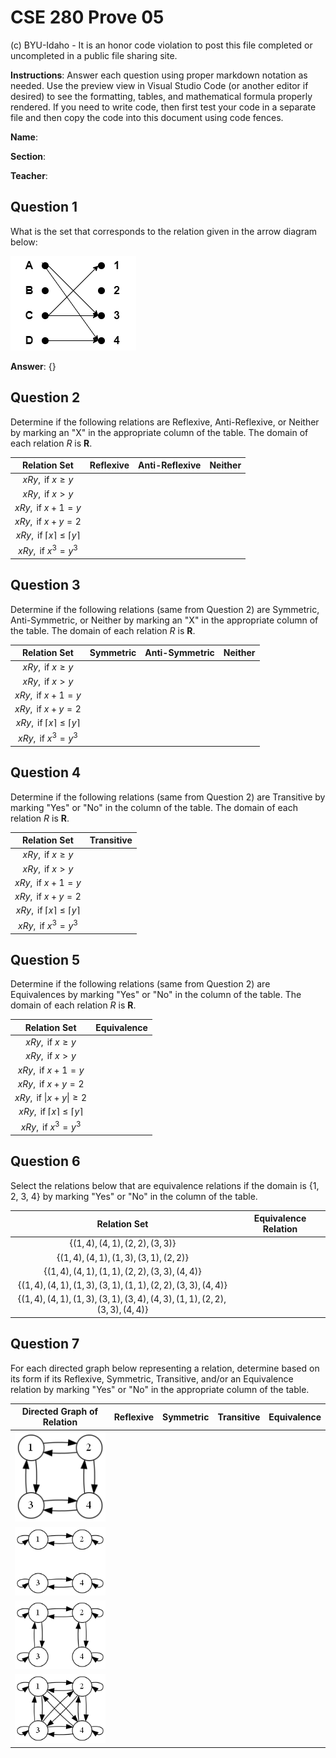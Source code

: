 # CSE 280 Prove 05

(c) BYU-Idaho - It is an honor code violation to post this
file completed or uncompleted in a public file sharing site.

**Instructions**: Answer each question using proper markdown notation as needed.  Use the preview view in Visual Studio Code (or another editor if desired) to see the formatting, tables, and mathematical formula properly rendered.  If you need to write code, then first test your code in a separate file and then copy the code into this document using code fences. 

**Name**:

**Section**:

**Teacher**:

## Question 1

What is the set that corresponds to the relation given in the arrow diagram below:

![](prove05_diagram1.drawio.png)

**Answer**: $\lbrace  \rbrace$

## Question 2

Determine if the following relations are Reflexive, Anti-Reflexive, or Neither by marking an "X" in the appropriate column of the table.  The domain of each relation $R$ is $\mathbf{R}$.

|Relation Set|Reflexive|Anti-Reflexive|Neither|
|:-:|:-:|:-:|:-:|
|$xRy, \text{ if }x \ge y$||||
|$xRy, \text{ if }x \gt y$||||
|$xRy, \text{ if }x + 1 = y$||||
|$xRy, \text{ if }x + y = 2$||||
|$xRy, \text{ if }\lceil x \rceil \le \lceil y \rceil$||||
|$xRy, \text{ if }x^3 = y^3$||||

## Question 3

Determine if the following relations (same from Question 2) are Symmetric, Anti-Symmetric, or Neither by marking an "X" in the appropriate column of the table.  The domain of each relation $R$ is $\mathbf{R}$. 

|Relation Set|Symmetric|Anti-Symmetric|Neither|
|:-:|:-:|:-:|:-:|
|$xRy, \text{ if }x \ge y$||||
|$xRy, \text{ if }x \gt y$||||
|$xRy, \text{ if }x + 1 = y$||||
|$xRy, \text{ if }x + y = 2$||||
|$xRy, \text{ if }\lceil x \rceil \le \lceil y \rceil$||||
|$xRy, \text{ if }x^3 = y^3$||||

## Question 4

Determine if the following relations (same from Question 2) are Transitive by marking "Yes" or "No" in the column of the table.  The domain of each relation $R$ is $\mathbf{R}$.

|Relation Set|Transitive|
|:-:|:-:|
|$xRy, \text{ if }x \ge y$||
|$xRy, \text{ if }x \gt y$||
|$xRy, \text{ if }x + 1 = y$||
|$xRy, \text{ if }x + y = 2$||
|$xRy, \text{ if }\lceil x \rceil \le \lceil y \rceil$||
|$xRy, \text{ if }x^3 = y^3$||

## Question 5

Determine if the following relations (same from Question 2) are Equivalences by marking "Yes" or "No" in the column of the table.  The domain of each relation $R$ is $\mathbf{R}$.

|Relation Set|Equivalence|
|:-:|:-:|
|$xRy, \text{ if }x \ge y$||
|$xRy, \text{ if }x \gt y$||
|$xRy, \text{ if }x + 1 = y$||
|$xRy, \text{ if }x + y = 2$||
|$xRy, \text{ if }\vert x+y \vert \ge 2$||
|$xRy, \text{ if }\lceil x \rceil \le \lceil y \rceil$||
|$xRy, \text{ if }x^3 = y^3$||

## Question 6

Select the relations below that are equivalence relations if the domain is {1, 2, 3, 4} by marking "Yes" or "No" in the column of the table.

|Relation Set|Equivalence Relation|
|:-:|:-:|
|$\lbrace (1,4), (4,1), (2,2), (3,3) \rbrace$||
|$\lbrace (1,4), (4,1), (1,3), (3,1), (2,2) \rbrace$||
|$\lbrace (1,4), (4,1), (1,1), (2,2), (3,3), (4,4) \rbrace$||
|$\lbrace (1,4), (4,1), (1,3), (3,1), (1,1), (2,2), (3,3), (4,4) \rbrace$||
|$\lbrace (1,4), (4,1), (1,3), (3,1), (3,4), (4,3), (1,1), (2,2), (3,3), (4,4) \rbrace$||

## Question 7

For each directed graph below representing a relation, determine based on its form if its Reflexive, Symmetric, Transitive, and/or an Equivalence relation by marking "Yes" or "No" in the appropriate column of the table.

|Directed Graph of Relation|Reflexive|Symmetric|Transitive|Equivalence|
|:-:|:-:|:-:|:-:|:-:|
|![](prove05_diagram2.gv.png)|||||
|![](prove05_diagram3.gv.png)|||||
|![](prove05_diagram4.gv.png)|||||
|![](prove05_diagram5.gv.png)|||||
